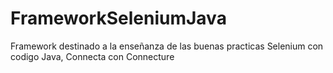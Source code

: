 # FrameworkSeleniumJava
Framework destinado a la enseñanza de las buenas practicas Selenium con codigo Java, Connecta con Connecture
